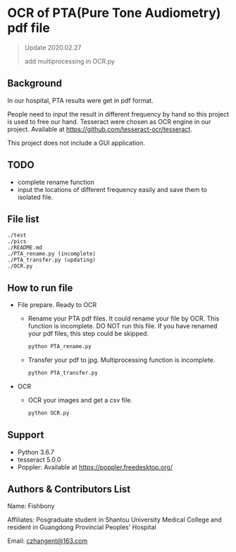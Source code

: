 # OCR of PTA(Pure Tone Audiometry) pdf file

> Update  2020.02.27
>
> add multiprocessing in OCR.py

## Background

In our hospital, PTA results were get in pdf format.

People need to input the result in different frequency by hand so this project is used to free our hand. Tesseract were chosen as OCR engine in our project. Available at https://github.com/tesseract-ocr/tesseract. 

This project does not include a GUI application.

## TODO

* complete rename function
* input the locations of different frequency easily and save them to isolated file.

## File list

```
./test
./pics
./README.md
./PTA_rename.py (incomplete)
./PTA_transfer.py (updating)
./OCR.py
```

## How to run file

* File prepare. Ready to OCR

  * Rename your PTA pdf files. It could rename your file by OCR. This function is incomplete. DO NOT run this file. If you have renamed your pdf files, this step could be skipped.

    ```cmd
    python PTA_rename.py
    ```

    

  * Transfer your pdf to jpg. Multiprocessing function is incomplete.

    ```cmd
    python PTA_transfer.py
    ```

    

* OCR

  * OCR your images and get a csv file.

    ```cmd
    python OCR.py
    ```

## Support

* Python 3.6.7
* tesseract 5.0.0
* Poppler: Available at https://poppler.freedesktop.org/ 

## Authors & Contributors List

Name: Fishbony

Affiliates: Posgraduate student in Shantou University Medical College and resident in Guangdong Provincial Peoples' Hospital

Email: czhangent@163.com